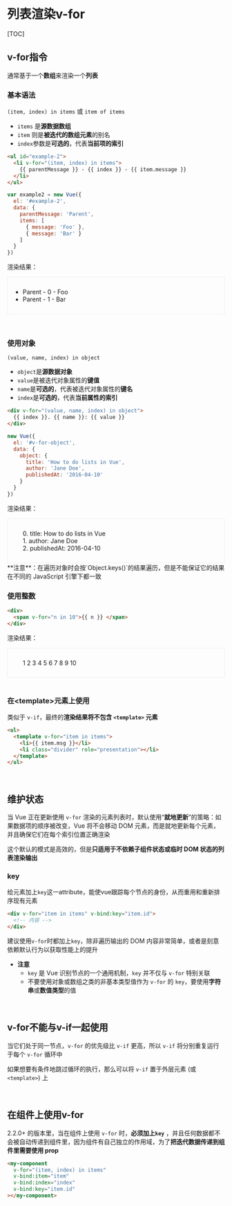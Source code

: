 # 列表渲染v-for

[TOC]

## v-for指令

通常基于一个**数组**来渲染一个**列表**



### 基本语法

`(item, index) in items`  或 `item of items`

- `items` 是**源数据数组**
- `item` 则是**被迭代的数组元素**的别名
- `index`参数是**可选的**，代表**当前项的索引**

```html
<ul id="example-2">
  <li v-for="(item, index) in items">
    {{ parentMessage }} - {{ index }} - {{ item.message }}
  </li>
</ul>
```

```javascript
var example2 = new Vue({
  el: '#example-2',
  data: {
    parentMessage: 'Parent',
    items: [
      { message: 'Foo' },
      { message: 'Bar' }
    ]
  }
})
```

渲染结果：

<ul style="border: 1px solid #eee;padding: 25px 35px;">
  <li>Parent - 0 - Foo</li>
  <li>Parent - 1 - Bar</li>
</ul>
<br>


### 使用对象

`(value, name, index) in object`

- `object`是**源数据对象**
- `value`是被迭代对象属性的**键值**
- `name`是**可选的**，代表被迭代对象属性的**键名**
- `index`是**可选的**，代表**当前属性的索引**

```html
<div v-for="(value, name, index) in object">
  {{ index }}. {{ name }}: {{ value }}
</div>
```

```javascript
new Vue({
  el: '#v-for-object',
  data: {
    object: {
      title: 'How to do lists in Vue',
      author: 'Jane Doe',
      publishedAt: '2016-04-10'
    }
  }
})
```

渲染结果：

<div style="border: 1px solid #eee;padding: 25px 35px;">
  <div>0. title: How to do lists in Vue</div>
  <div>1. author: Jane Doe</div>
  <div>2. publishedAt: 2016-04-10</div>
</div>
**注意**：在遍历对象时会按`Object.keys()`的结果遍历，但是不能保证它的结果在不同的 JavaScript 引擎下都一致

<br>

### 使用整数

```html
<div>
  <span v-for="n in 10">{{ n }} </span>
</div>
```

渲染结果：

<div style="border: 1px solid #eee;padding: 25px 35px;">
  1 2 3 4 5 6 7 8 9 10
</div>
<br>


### 在\<template>元素上使用

类似于 `v-if`，最终的**渲染结果将不包含 `<template>` 元素**

```html
<ul>
  <template v-for="item in items">
    <li>{{ item.msg }}</li>
    <li class="divider" role="presentation"></li>
  </template>
</ul>
```

<br>

## 维护状态

当 Vue 正在更新使用 `v-for` 渲染的元素列表时，默认使用“**就地更新**”的策略：如果数据项的顺序被改变，Vue 将不会移动 DOM 元素，而是就地更新每个元素，并且确保它们在每个索引位置正确渲染

这个默认的模式是高效的，但是**只适用于不依赖子组件状态或临时 DOM 状态的列表渲染输出**



### key

给元素加上`key`这一attribute，能使vue跟踪每个节点的身份，从而重用和重新排序现有元素

```html
<div v-for="item in items" v-bind:key="item.id">
  <!-- 内容 -->
</div>
```

建议使用`v-for`时都加上`key`，除非遍历输出的 DOM 内容非常简单，或者是刻意依赖默认行为以获取性能上的提升

- **注意**
  - `key` 是 Vue 识别节点的一个通用机制，`key` 并不仅与 `v-for` 特别关联
  - 不要使用对象或数组之类的非基本类型值作为 `v-for` 的 `key`，要使用**字符串**或**数值类型**的值

<br>

## v-for不能与v-if一起使用

当它们处于同一节点，`v-for` 的优先级比 `v-if` 更高，所以 `v-if` 将分别重复运行于每个 `v-for` 循环中

如果想要有条件地跳过循环的执行，那么可以将 `v-if` 置于外层元素 (或 `<template>`) 上

<br>

## 在组件上使用v-for

2.2.0+ 的版本里，当在组件上使用 `v-for` 时，**必须加上`key`** ，并且任何数据都不会被自动传递到组件里，因为组件有自己独立的作用域，为了**把迭代数据传递到组件里需要使用 prop**

```html
<my-component
  v-for="(item, index) in items"
  v-bind:item="item"
  v-bind:index="index"
  v-bind:key="item.id"
></my-component>
```





